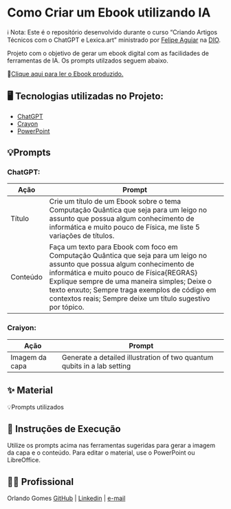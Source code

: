 # Como Criar um Ebook utilizando IA

ℹ️ Nota: Este é o repositório desenvolvido durante o curso “Criando Artigos Técnicos com o ChatGPT e Lexica.art” ministrado por [Felipe Aguiar](https://www.linkedin.com/in/felipeaguiar-exe/) na [DIO](https://web.dio.me).

Projeto com o objetivo de gerar um ebook digital com as facilidades de ferramentas de IA. Os prompts utilzados seguem abaixo.

📒[Clique aqui para ler o Ebook produzido.](https://digitalinnovation.one/artigos/explorando-a-biblioteca-re-do-python-expressoes-regulares-desmistificadas)

## 🖥️ Tecnologias utilizadas no Projeto:

* [ChatGPT](https://chatgpt.com/)
* [Crayon](https://www.craiyon.com/)
* [PowerPoint](https://www.microsoft.com/pt-br/microsoft-365/powerpoint)

## 💡Prompts
### ChatGPT:


|Ação      | Prompt          |
|-----------------|--------------------|
| Título | Crie um título de um Ebook sobre o tema Computação Quântica que seja para um leigo no assunto que possua algum conhecimento de informática e muito pouco de Física, me liste 5 variações de títulos. |
| Conteúdo   |  Faça um texto para Ebook com foco em Computação Quântica que seja para um leigo no assunto que possua algum conhecimento de informática e muito pouco de Física{REGRAS} Explique sempre de uma maneira simples; Deixe o texto enxuto; Sempre traga exemplos de código em contextos reais; Sempre deixe um título sugestivo por tópico.   |

### Craiyon:
|Ação      | Prompt          |
|-----------------|--------------------|
| Imagem da capa | Generate a detailed illustration of two quantum qubits in a lab setting |

## ✨ Material
💡Prompts utilizados

## 🔧 Instruções de Execução
Utilize os prompts acima nas ferramentas sugeridas para gerar a imagem da capa e o conteúdo. Para editar o material, use o PowerPoint ou LibreOffice.

## 🙍🏽 Profissional
Orlando Gomes
[GitHub](https://github.com/orlandoabreugomes) | [Linkedin](https://www.linkedin.com/in/orlandoabreugomes/) | [e-mail](mailto:gomes.oa@gmail.com)
